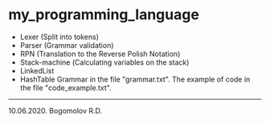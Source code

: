 # my_programming_language

- Lexer (Split into tokens)
- Parser (Grammar validation)
- RPN (Translation to the Reverse Polish Notation)
- Stack-machine (Сalculating variables on the stack)
- LinkedList
- HashTable
Grammar in the file "grammar.txt".
The example of code in the file "code_example.txt".

----------------------------------------
10.06.2020. Bogomolov R.D.
